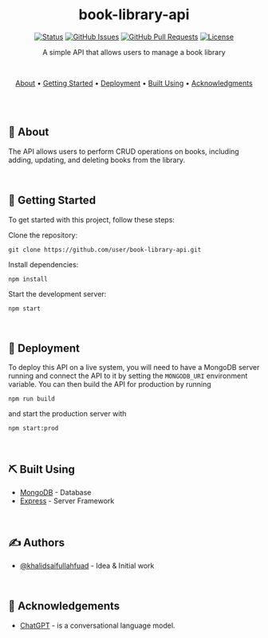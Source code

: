 
<div align="center">

<h1 align="center">book-library-api</h1>


[![Status](https://img.shields.io/badge/status-active-success.svg)]() [![GitHub Issues](https://img.shields.io/github/issues/KhalidSaifullahFuad/book-library-api.svg)](https://github.com/KhalidSaifullahFuad/book-library-api/issues) [![GitHub Pull Requests](https://img.shields.io/github/issues-pr/KhalidSaifullahFuad/book-library-api.svg)](https://github.com/KhalidSaifullahFuad/book-library-api/pulls) [![License](https://img.shields.io/badge/license-MIT-blue.svg)](/LICENSE)


<p align="center"> A simple API that allows users to manage a book library</p>

<br> 

[About](#about) • [Getting Started](#getting_started)  •  [Deployment](#deployment) • [Built Using](#built_using)  •  [Acknowledgments](#acknowledgement) 
<!-- [Authors](#authors) -->
<!-- - [TODO](../TODO.md) -->
<!-- - [Contributing](../CONTRIBUTING.md) -->

</div>
<br> 
<br>


## 🧐 About <a name = "about"></a>

The API allows users to perform CRUD operations on books, including adding, updating, and deleting books from the library.

<br> 

## 🏁 Getting Started <a name = "getting_started"></a>

To get started with this project, follow these steps:

Clone the repository:
```
git clone https://github.com/user/book-library-api.git
```

Install dependencies: 
```
npm install
```

Start the development server: 
```
npm start
```

<!-- ## 🔧 Running the tests <a name = "tests"></a> -->

<br> 

## 🚀 Deployment <a name = "deployment"></a>

To deploy this API on a live system, you will need to have a MongoDB server running and connect the API to it by setting the `MONGODB_URI` environment variable. You can then build the API for production by running
```
npm run build
```
and start the production server with

```
npm start:prod
```

<br> 

## ⛏️ Built Using <a name = "built_using"></a>

- [MongoDB](https://www.mongodb.com/) - Database
- [Express](https://expressjs.com/) - Server Framework

<br> 

## ✍️ Authors <a name = "authors"></a>

- [@khalidsaifullahfuad](https://github.com/KhalidSaifullahFuad) - Idea & Initial work

<br> 

## 🎉 Acknowledgements <a name = "acknowledgement"></a>

- [ChatGPT](https://chat.openai.com/chat) - is a conversational language model.
